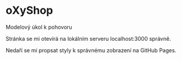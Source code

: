 # oXyShop
Modelový úkol k pohovoru

Stránka se mi otevírá na lokálním serveru localhost:3000 správně. 

Nedaří se mi propsat styly k správnému zobrazení na GitHub Pages.




